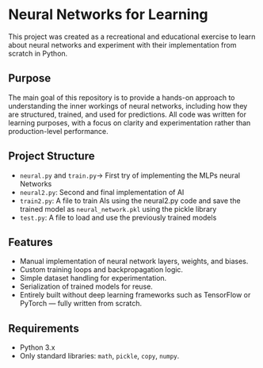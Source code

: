 # Neural Networks for Learning

This project was created as a recreational and educational exercise to learn about neural networks and experiment with their implementation from scratch in Python.

## Purpose

The main goal of this repository is to provide a hands-on approach to understanding the inner workings of neural networks, including how they are structured, trained, and used for predictions. All code was written for learning purposes, with a focus on clarity and experimentation rather than production-level performance.

## Project Structure

- `neural.py` and `train.py`-> First try of implementing the MLPs neural Networks
- `neural2.py`: Second and final implementation of AI
- `train2.py`: A  file to train AIs using the neural2.py code and save the trained model as `neural_network.pkl` using the pickle library
- `test.py`: A file to load and use the previously trained models

## Features

- Manual implementation of neural network layers, weights, and biases.
- Custom training loops and backpropagation logic.
- Simple dataset handling for experimentation.
- Serialization of trained models for reuse.
- Entirely built without deep learning frameworks such as TensorFlow or PyTorch — fully written from scratch.

## Requirements

- Python 3.x
- Only standard libraries: `math`, `pickle`, `copy`, `numpy`.


